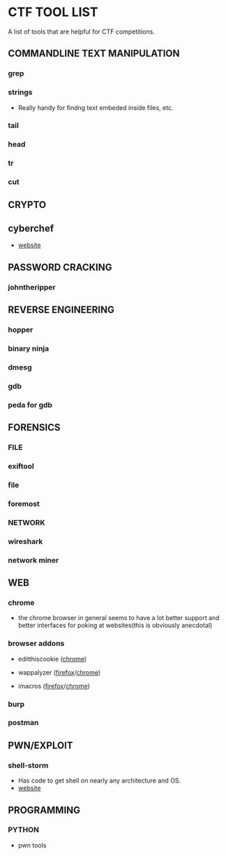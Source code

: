 # CTF TOOL LIST
A list of tools that are helpful for CTF competitions.




## COMMANDLINE TEXT MANIPULATION
### grep
### strings
- Really handy for findng text embeded inside files, etc.
### tail
### head
### tr
### cut

## CRYPTO
## cyberchef
- [website](https://gchq.github.io/CyberChef/)
## PASSWORD CRACKING
### johntheripper


## REVERSE ENGINEERING
### hopper
### binary ninja
### dmesg
### gdb
### peda for gdb

## FORENSICS
### FILE
### exiftool
### file
### foremost

### NETWORK
### wireshark
### network miner

## WEB 

### chrome
- the chrome browser in general seems to have a lot better support and better interfaces for poking at websites(this is obviously anecdotal)

### browser addons
- editthiscookie ([chrome](https://chrome.google.com/webstore/detail/editthiscookie/fngmhnnpilhplaeedifhccceomclgfbg?hl=en))

- wappalyzer ([firefox](https://addons.mozilla.org/en-US/firefox/addon/wappalyzer/)/[chrome](https://chrome.google.com/webstore/detail/wappalyzer/gppongmhjkpfnbhagpmjfkannfbllamg))
- imacros ([firefox](https://addons.mozilla.org/en-US/firefox/addon/imacros-for-firefox/)/[chrome](https://chrome.google.com/webstore/detail/imacros-for-chrome/cplklnmnlbnpmjogncfgfijoopmnlemp?hl=en))

### burp
### postman

## PWN/EXPLOIT

### shell-storm
- Has code to get shell on nearly any architecture and OS.
- [website](http://shell-storm.org/)


## PROGRAMMING

### PYTHON
- pwn tools
